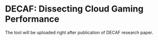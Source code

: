 # DECAF: Dissecting Cloud Gaming Performance
The tool will be uploaded right after publication of DECAF research paper.
